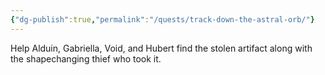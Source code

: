 ```yaml
---
{"dg-publish":true,"permalink":"/quests/track-down-the-astral-orb/"}
---
```


Help Alduin, Gabriella, Void, and Hubert find the stolen artifact along with the shapechanging thief who took it.